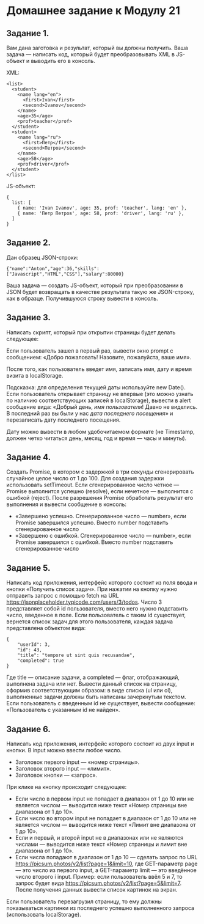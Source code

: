 # Домашнее задание к Модулу 21

## Задание 1.

Вам дана заготовка и результат, который вы должны получить. Ваша задача — написать код, который будет преобразовывать XML в JS-объект и выводить его в консоль.

 XML:
```
<list>
  <student>
    <name lang="en">
      <first>Ivan</first>
      <second>Ivanov</second>
    </name>
    <age>35</age>
    <prof>teacher</prof>
  </student>
  <student>
    <name lang="ru">
      <first>Петр</first>
      <second>Петров</second>
    </name>
    <age>58</age>
    <prof>driver</prof>
  </student>
</list>
```
JS-объект:
```
{
  list: [
    { name: 'Ivan Ivanov', age: 35, prof: 'teacher', lang: 'en' },
    { name: 'Петр Петров', age: 58, prof: 'driver', lang: 'ru' },
  ]
}
```

## Задание 2.

Дан образец JSON-строки:
```
{"name":"Anton","age":36,"skills":["Javascript","HTML","CSS"],"salary":80000}
```
Ваша задача — создать JS-объект, который при преобразовании в JSON будет возвращать в качестве результата такую же JSON-строку, как в образце. Получившуюся строку вывести в консоль.

## Задание 3.

Написать скрипт, который при открытии страницы будет делать следующее:

Если пользователь зашел в первый раз, вывести окно prompt с сообщением: «Добро пожаловать! Назовите, пожалуйста, ваше имя».

После того, как пользователь введет имя, записать имя, дату и время визита в localStorage.

Подсказка: для определения текущей даты используйте new Date().
Если пользователь открывает страницу не впервые (это можно узнать по наличию соответствующих записей в localStorage), вывести в alert сообщение вида: «Добрый день, *имя пользователя*! Давно не виделись. В последний раз вы были у нас *дата последнего посещения*» и перезаписать дату последнего посещения.

Дату можно вывести в любом удобочитаемом формате (не Timestamp, должен четко читаться день, месяц, год и время — часы и минуты).

## Задание 4.

Создать Promise, в котором c задержкой в три секунды сгенерировать случайное целое число от 1 до 100. Для создания задержки использовать setTimeout. Если сгенерированное число четное — Promise выполнится успешно (resolve), если нечетное — выполнится с ошибкой (reject). После разрешения Promise обработать результат его выполнения и вывести сообщение в консоль:

* «Завершено успешно. Сгенерированное число — number», если Promise завершился успешно. Вместо number подставить сгенерированное число
* «Завершено с ошибкой. Сгенерированное число — number», если Promise завершился с ошибкой. Вместо number подставить сгенерированное число

## Задание 5.

Написать код приложения, интерфейс которого состоит из поля ввода и кнопки «Получить список задач». При нажатии на кнопку нужно отправить запрос с помощью fetch на URL https://jsonplaceholder.typicode.com/users/3/todos. Число 3 представляет собой id пользователя, вместо него нужно подставить число, введенное в поле. Если пользователь с таким id существует, вернется список задач для этого пользователя, каждая задача представлена объектом вида:
```
{
    "userId": 3,
    "id": 43,
    "title": "tempore ut sint quis recusandae",
    "completed": true
}
```

Где title — описание задачи, а completed — флаг, отображающий, выполнена задача или нет. Вывести данный список на страницу, оформив соответствующим образом: в виде списка (ul или ol), выполненные задачи должны быть написаны зачеркнутым текстом. Если пользователь с введенным id не существует, вывести сообщение: «Пользователь с указанным id не найден».

## Задание 6.

Написать код приложения, интерфейс которого состоит из двух input и кнопки. В input можно ввести любое число.

* Заголовок первого input — «номер страницы».
* Заголовок второго input — «лимит».
* Заголовок кнопки — «запрос».
  
При клике на кнопку происходит следующее:

* Если число в первом input не попадает в диапазон от 1 до 10 или не является числом — выводится ниже текст «Номер страницы вне диапазона от 1 до 10».
* Если число во втором input не попадает в диапазон от 1 до 10 или не является числом — выводится ниже текст «Лимит вне диапазона от 1 до 10».
* Если и первый, и второй input не в диапазонах или не являются числами — выводится ниже текст «Номер страницы и лимит вне диапазона от 1 до 10».
* Если числа попадают в диапазон от 1 до 10 — сделать запрос по URL https://picsum.photos/v2/list?page=1&limit=10, где GET-параметр page — это число из первого input, а GET-параметр limit — это введённое число второго i input. 
Пример: если пользователь ввёл 5 и 7, то запрос будет вида https://picsum.photos/v2/list?page=5&limit=7.
После получения данных вывести список картинок на экран.

Если пользователь перезагрузил страницу, то ему должны показываться картинки из последнего успешно выполненного запроса (использовать localStorage).
